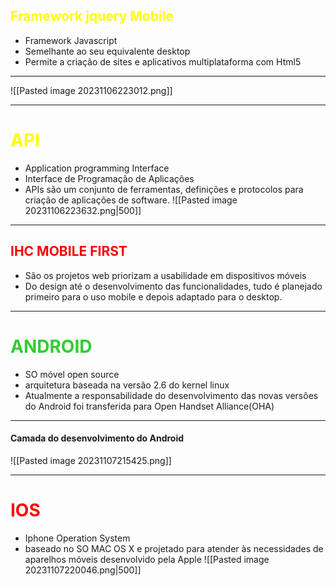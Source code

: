 ## <span style="color:yellow">Framework jquery Mobile</span>
- Framework Javascript
- Semelhante ao seu equivalente desktop
- Permite a criação de sites e aplicativos multiplataforma com Html5
- ---
![[Pasted image 20231106223012.png]]

---
# <span style="color:yellow">API</span>
- Application programming Interface
- Interface de Programação de Aplicações
- APIs são um conjunto de ferramentas, definições e protocolos para criação de aplicações de software.
![[Pasted image 20231106223632.png|500]]
---
## <span style="color:red">IHC MOBILE FIRST</span>
- São os projetos web priorizam a usabilidade em dispositivos móveis
- Do design até o desenvolvimento das funcionalidades, tudo é planejado primeiro para o uso mobile e depois adaptado para o desktop.
---
#  <span style="color:#32CD32">ANDROID</span>
- SO móvel open source
- arquitetura baseada na versão 2.6 do kernel linux
- Atualmente a responsabilidade do desenvolvimento das novas versões do Android foi transferida para Open Handset Alliance(OHA)
---
#### Camada do desenvolvimento do Android
![[Pasted image 20231107215425.png]]

---
# <span style="color:red">IOS</span>
- Iphone Operation System
- baseado no SO MAC OS X e projetado para atender às necessidades de aparelhos móveis desenvolvido pela Apple
![[Pasted image 20231107220046.png|500]]


